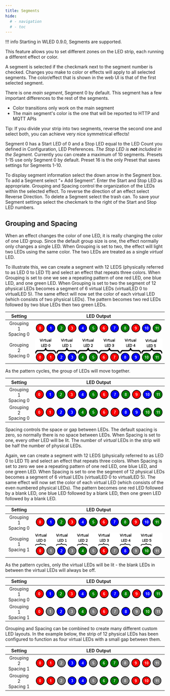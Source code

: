 ```yaml
---
title: Segments
hide:
  # - navigation
  # - toc
---
```


!!! info
    Starting in WLED 0.9.0, Segments are supported.

This feature allows you to set different zones on the LED strip, each running a different effect or color.

A segment is selected if the checkmark next to the segment number is checked. Changes you make to color or effects will apply to all selected segments. The color/effect that is shown in the web UI is that of the first selected segment.

There is one _main segment_, Segment 0 by default. This segment has a few important differences to the rest of the segments.
- Color transitions only work on the main segment
- The main segment's color is the one that will be reported to HTTP and MQTT APIs

Tip: If you divide your strip into two segments, reverse the second one and select both, you can achieve very nice symmetrical effects!

Segment 0 has a Start LED of 0 and a Stop LED equal to the LED Count you defined in Configuration, LED Preferences. _The Stop LED is **not** included in the Segment._ Currently you can create a maximum of 10 segments.  Presets 1-15 use only Segment 0 by default.  Preset 16 is the only Preset that saves settings for Segments 1-10.

To display segment information select the down arrow in the Segment box.  To add a Segment select “+ Add Segment”.  Enter the Start and Stop LED as appropriate.  Grouping and Spacing control the organization of the LEDs within the selected effect.  To reverse the direction of an effect select Reverse Direction.  To delete a Segment select the trash can.  To save your Segment settings select the checkmark to the right of the Start and Stop LED numbers.

## Grouping and Spacing
When an effect changes the color of one LED, it is really changing the color of one LED group. Since the default group size is one, the effect normally only changes a single LED. When Grouping is set to two, the effect will light two LEDs using the same color. The two LEDs are treated as a single _virtual_ LED. 

To illustrate this, we can create a segment with 12 LEDS (physically referred to as LED 0 to LED 11) and select an effect that repeats three colors. When Grouping is set to one we see a repeating pattern of one red LED, one blue LED, and one green LED. When Grouping is set to two the segment of 12 physical LEDs becomes a segment of 6 virtual LEDs (virtualLED 0 to virtualLED 5). The same effect will now set the color of each virtual LED (which consists of two physical LEDs). The pattern becomes two red LEDs followed by two blue LEDs then two green LEDs.

|Setting|LED Output|
| :---: | --- |
|Grouping 1<br /> Spacing 0|![](https://github.com/twlare/WLEDDocs/blob/master/G1S0A.png) |
|Grouping 2<br /> Spacing 0|![](https://github.com/twlare/WLEDDocs/blob/master/G2S0Virtual.png) |

As the pattern cycles, the group of LEDs will move together.

|Setting|LED Output|
| :---: | --- |
|Grouping 1<br /> Spacing 0|![](https://github.com/twlare/WLEDDocs/blob/master/G1S0Cycle.gif) |
|Grouping 2<br /> Spacing 0|![](https://github.com/twlare/WLEDDocs/blob/master/G2S0Cycle.gif) |

Spacing controls the space or gap between LEDs. The default spacing is zero, so normally there is no space between LEDs. When Spacing is set to one, every other LED will be lit. The number of _virtual_ LEDs in the strip will be half the number of physical LEDs.

Again, we can create a segment with 12 LEDS (physically referred to as LED 0 to LED 11) and select an effect that repeats three colors. When Spacing is set to zero we see a repeating pattern of one red LED, one blue LED, and one green LED. When Spacing is set to one the segment of 12 physical LEDs becomes a segment of 6 virtual LEDs (virtualLED 0 to virtualLED 5). The same effect will now set the color of each virtual LED (which consists of the even numbered physical LEDs). The pattern becomes one red LED followed by a blank LED, one blue LED followed by a blank LED, then one green LED followed by a blank LED.

|Setting|LED Output|
| :---: | --- |
|Grouping 1<br /> Spacing 0|![](https://github.com/twlare/WLEDDocs/blob/master/G1S0A.png) |
|Grouping 1<br /> Spacing 1|![](https://github.com/twlare/WLEDDocs/blob/master/G1S1Virtual.png) |

As the pattern cycles, only the virtual LEDs will be lit - the blank LEDs in between the virtual LEDs will always be off.

|Setting|LED Output|
| :---: | --- |
|Grouping 1<br /> Spacing 0|![](https://github.com/twlare/WLEDDocs/blob/master/G1S0Cycle.gif) |
|Grouping 1<br /> Spacing 1|![](https://github.com/twlare/WLEDDocs/blob/master/G1S1Cycle.gif) |

Grouping and Spacing can be combined to create many different custom LED layouts. In the example below, the strip of 12 physical LEDs has been configured to function as four virtual LEDs with a small gap between them.

|Setting|LED Output|
| :---: | --- |
|Grouping 2<br /> Spacing 1|![](https://github.com/twlare/WLEDDocs/blob/master/G2S1A.png) |
|Grouping 2<br /> Spacing 1|![](https://github.com/twlare/WLEDDocs/blob/master/G2S1Cycle.gif) |

